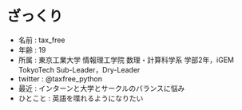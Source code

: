 # ざっくり
- 名前 : tax_free
- 年齢 : 19
- 所属 : 東京工業大学 情報理工学院 数理・計算科学系 学部2年，iGEM TokyoTech Sub-Leader，Dry-Leader
- twitter : @taxfree_python
- 最近 : インターンと大学とサークルのバランスに悩み
- ひとこと : 英語を喋れるようになりたい